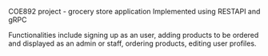 COE892 project - grocery store application
Implemented using RESTAPI and gRPC

Functionalities include signing up as an user, adding products to be ordered and displayed as an admin or staff, ordering products, editing user profiles.
